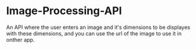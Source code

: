 # Image-Processing-API

An API where the user enters an image and it's dimensions to be displayes with these dimensions, and you can use the url of the image to use it in onther app.

